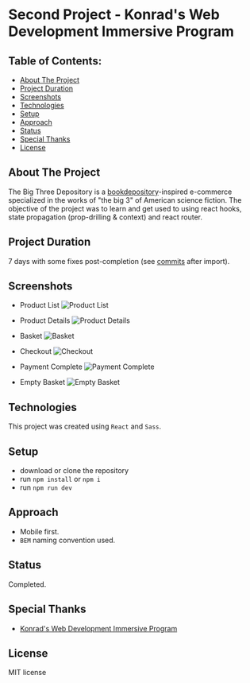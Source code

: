 # Second Project - Konrad's Web Development Immersive Program

## Table of Contents:

- [About The Project](#about-the-project)
- [Project Duration](#project-duration)
- [Screenshots](#screenshots)
- [Technologies](#technologies)
- [Setup](#setup)
- [Approach](#approach)
- [Status](#status)
- [Special Thanks](#special-thanks)
- [License](#license)

## About The Project
The Big Three Depository is a [bookdepository](https://www.bookdepository.com/)-inspired e-commerce specialized in the works of "the big 3" of American science fiction. The objective of the project was to learn and get used to using react hooks, state propagation (prop-drilling & context) and react router.

## Project Duration
7 days with some fixes post-completion (see [commits](https://github.com/marcialcarrillo/konrad-project2/commits/master) after import).

## Screenshots

- Product List
![Product List](https://i.imgur.com/59xIeIL.png)

- Product Details
![Product Details](https://i.imgur.com/jqO0eFK.png)

- Basket
![Basket](https://i.imgur.com/FUNSb4e.png)

- Checkout
![Checkout](https://i.imgur.com/ZlbcgV8.png)

- Payment Complete
![Payment Complete](https://i.imgur.com/J21JMd2.png)

- Empty Basket
![Empty Basket](https://i.imgur.com/ZKHBNCk.png)

## Technologies
This project was created using `React` and `Sass`.

## Setup
- download or clone the repository
- run `npm install` or `npm i`
- run `npm run dev`

## Approach
- Mobile first.
- `BEM` naming convention used.

## Status
Completed.

## Special Thanks
- [Konrad's Web Development Immersive Program](https://www.konrad.com/careers/san-jose/web-development-program)

## License
MIT license
